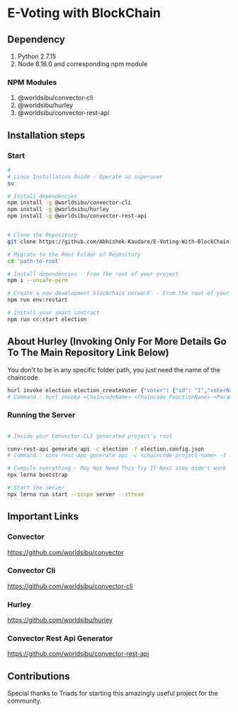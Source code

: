 # E-Voting with BlockChain 

## Dependency

1) Python 2.7.15
2) Node 8.16.0 and corresponding npm module

### NPM Modules

1) @worldsibu/convector-cli
2) @worldsibu/hurley
3) @worldsibu/convector-rest-api


## Installation steps

### Start

```bash
#
# Linux Installation Guide - Operate as superuser 
su

# Install dependencies 
npm install -g @worldsibu/convector-cli
npm install -g @worldsibu/hurley
npm install -g @worldsibu/convector-rest-api


# Clone the Repository
git clone https://github.com/Abhishek-Kaudare/E-Voting-With-BlockChain.git

# Migrate to the Root Folder of Repository
cd 'path-to-root'

# Install dependencies - From the root of your project
npm i --unsafe-perm

# Create a new development blockchain network  - From the root of your project
npm run env:restart 

# Install your smart contract
npm run cc:start election

```

## About Hurley (Invoking Only For More Details Go To The Main Repository Link Below)
You don't to be in any specific folder path, you just need the name of the chaincode.
```bash
hurl invoke election election_createVoter {"voter": {"id": "1","voterName": "a", "votingPhase": "string1", "votingStatus": "string2", "votingPermission": "string3", "validationStatus": "string4", "validationOfficer": "string5", "created": "string6", "modified": "string7"}}
# Command.: hurl invoke <ChaincodeName> <Chaincode_FunctionName> <Params>
```

### Running the Server

```bash

# Inside your Convector CLI generated project's root

conv-rest-api generate api -c election -f election.config.json
# Command.: conv-rest-api generate api -c <chaincode-project-name> -f ./<chaincode-config-file>

# Compile everything - May Not Need This Try If Next step didn't work
npx lerna bootstrap

# Start the server
npx lerna run start --scope server --stream
```



## Important Links

### Convector
https://github.com/worldsibu/convector
### Convector Cli

https://github.com/worldsibu/convector-cli
### Hurley

https://github.com/worldsibu/hurley

### Convector Rest Api Generator
https://github.com/worldsibu/convector-rest-api



## Contributions

Special thanks to Triads for starting this amazingly useful project for the community.
